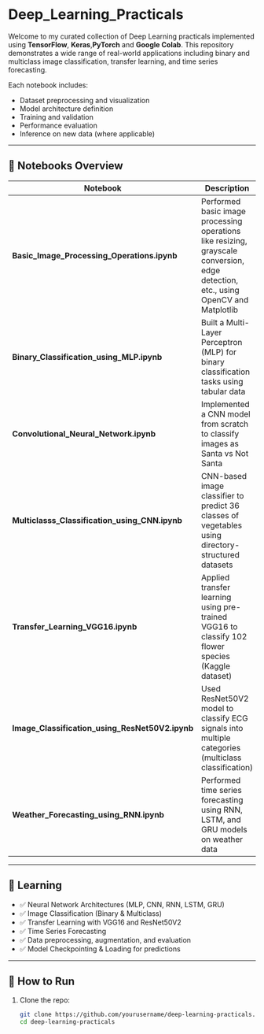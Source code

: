 # Deep_Learning_Practicals

Welcome to my curated collection of Deep Learning practicals implemented using **TensorFlow**, **Keras**,**PyTorch** and **Google Colab**. This repository demonstrates a wide range of real-world applications including binary and multiclass image classification, transfer learning, and time series forecasting.

Each notebook includes:
- Dataset preprocessing and visualization
- Model architecture definition
- Training and validation
- Performance evaluation
- Inference on new data (where applicable)

---

## 📂 Notebooks Overview

| Notebook | Description |
|----------|-------------|
| **Basic_Image_Processing_Operations.ipynb** | Performed basic image processing operations like resizing, grayscale conversion, edge detection, etc., using OpenCV and Matplotlib |
| **Binary_Classification_using_MLP.ipynb** | Built a Multi-Layer Perceptron (MLP) for binary classification tasks using tabular data |
| **Convolutional_Neural_Network.ipynb** | Implemented a CNN model from scratch to classify images as Santa vs Not Santa |
| **Multiclasss_Classification_using_CNN.ipynb** | CNN-based image classifier to predict 36 classes of vegetables using directory-structured datasets |
| **Transfer_Learning_VGG16.ipynb** | Applied transfer learning using pre-trained VGG16 to classify 102 flower species (Kaggle dataset) |
| **Image_Classification_using_ResNet50V2.ipynb** | Used ResNet50V2 model to classify ECG signals into multiple categories (multiclass classification) |
| **Weather_Forecasting_using_RNN.ipynb** | Performed time series forecasting using RNN, LSTM, and GRU models on weather data |

---

## 🧪 Learning 

- ✅ Neural Network Architectures (MLP, CNN, RNN, LSTM, GRU)
- ✅ Image Classification (Binary & Multiclass)
- ✅ Transfer Learning with VGG16 and ResNet50V2
- ✅ Time Series Forecasting
- ✅ Data preprocessing, augmentation, and evaluation
- ✅ Model Checkpointing & Loading for predictions

---

## 🚀 How to Run

1. Clone the repo:
   ```bash
   git clone https://github.com/yourusername/deep-learning-practicals.git
   cd deep-learning-practicals
